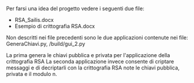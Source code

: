 Per farsi una idea del progetto vedere i seguenti due file:

- RSA_Sailis.docx
- Esempio di crittografia RSA.docx

Non descritti nei file precedenti sono le due applicazioni contenute nei file:
 GeneraChiavi.py, 
 /build/gui_2.py

La prima genera le chiavi pubblica e privata per l'applicazione della crittografia RSA
La seconda applicazione invece consente di criptare messaggi e di decriptarli con la crittografia RSA note le chiavi pubblica, privata e il modulo n.
